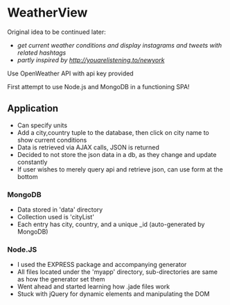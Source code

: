 # WeatherView
Original idea to be continued later:
* *get current weather conditions and display instagrams and tweets with related hashtags*
* *partly inspired by http://youarelistening.to/newyork*

Use OpenWeather API with api key provided

First attempt to use Node.js and MongoDB in a functioning SPA!

## Application
* Can specify units
* Add a city,country tuple to the database, then click on city name to show current conditions
* Data is retrieved via AJAX calls, JSON is returned
* Decided to not store the json data in a db, as they change and update constantly
* If user wishes to merely query api and retrieve json, can use form at the bottom


### MongoDB
* Data stored in 'data' directory
* Collection used is 'cityList'
* Each entry has city, country, and a unique _id (auto-generated by MongoDB)

### Node.JS
* I used the EXPRESS package and accompanying generator
* All files located under the 'myapp' directory, sub-directories are same as how the generator set them
* Went ahead and started learning how .jade files work
* Stuck with jQuery for dynamic elements and manipulating the DOM
